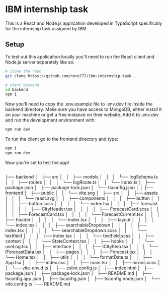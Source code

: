 # IBM internship task
This is a React and Node.js application developed in TypeScript specifically for the internship task assigned by IBM.

## Setup
To test out this application locally you'll need to run the React client and Node.js server separately like so:
```bash
# clone the repo
git clone https://github.com/nore777/ibm-internship-task .

# start backend
cd backend
npm i
```
Now you'll need to copy the .env.example file to .env.dev file inside the backend directory.
Make sure you have access to MongoDB, either install it on your machine or get a free instance 
on their website. Add it to .env.dev and run the development environment with:
```bash
npm run dev
```

To run the client go to the frontend directory and type:
```bash
npm i
npm run dev
```

Now you're set to test the app!

```
```
├── backend
│   ├── src
│   │   ├── models
│   │   │   └── logSchema.ts
│   │   ├── routes
│   │   │   └── logRoute.ts
│   │   └── index.ts
│   ├── package.json
│   ├── package-lock.json
│   └── tsconfig.json
│
│
├── frontend
│   ├── public
│   │   └── vite.svg
│   ├── src
│   │   ├── assets
│   │   │   └── react.svg
│   │   ├── components
│   │   │   ├── button
│   │   │   │   ├── button.scss
│   │   │   │   └── index.tsx
│   │   │   ├── forecast
│   │   │   │   ├── CityHeader.tsx
│   │   │   │   ├── ForecastCard.scss
│   │   │   │   ├── ForecastCard.tsx
│   │   │   │   └── ForecastCurrent.tsx
│   │   │   ├── header
│   │   │   │   └── index.tsx
│   │   │   ├── layout
│   │   │   │   └── index.tsx
│   │   │   ├── searchableDropdown
│   │   │   │   ├── index.tsx
│   │   │   │   └── searchableDropdown.scss
│   │   │   └── textfield
│   │   │       ├── index.tsx
│   │   │       └── textfield.scss
│   │   ├── context
│   │   │   └── StateContext.tsx
│   │   ├── hooks
│   │   │   └── useLog.tsx
│   │   ├── interface
│   │   │   ├── ICityItem.tsx
│   │   │   └── IForecastData.tsx
│   │   ├── pages
│   │   │   ├── Forecast.tsx
│   │   │   └── Home.tsx
│   │   ├── utils
│   │   │   └── formatDate.ts
│   │   ├── App.tsx
│   │   ├── index.css
│   │   ├── main.tsx
│   │   ├── mixins.scss
│   │   └── vite-env.d.ts
│   ├── eslint.config.js
│   ├── index.html
│   ├── package.json
│   ├── package-lock.json
│   ├── README.md
│   ├── tsconfig.app.json
│   ├── tsconfig.json
│   ├── tsconfig.node.json
│   └── vite.config.ts
└── README.md
```
```
